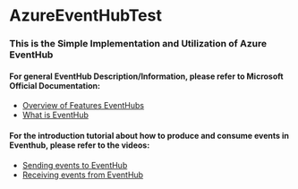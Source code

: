 # AzureEventHubTest

### This is the Simple Implementation and Utilization of Azure EventHub

#### For general EventHub Description/Information, please refer to Microsoft Official Documentation:
* [Overview of Features EventHubs](https://learn.microsoft.com/en-us/azure/event-hubs/event-hubs-features)
* [What is EventHub](https://learn.microsoft.com/en-us/azure/event-hubs/event-hubs-about)

#### For the introduction tutorial about how to produce and consume events in Eventhub, please refer to the videos:

* [Sending events to EventHub](https://www.youtube.com/watch?v=ZWcab8jsbIo&t=4s)
* [Receiving events from EventHub](https://www.youtube.com/watch?v=zTL7Bd583Ek)

